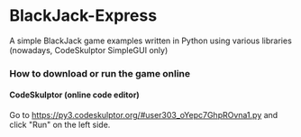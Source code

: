 # BlackJack-Express
A simple BlackJack game examples written in Python using various libraries (nowadays, CodeSkulptor SimpleGUI only)

### How to download or run the game online
#### CodeSkulptor (online code editor)
Go to https://py3.codeskulptor.org/#user303_oYepc7GhpROvna1.py and click "Run" on the left side.

